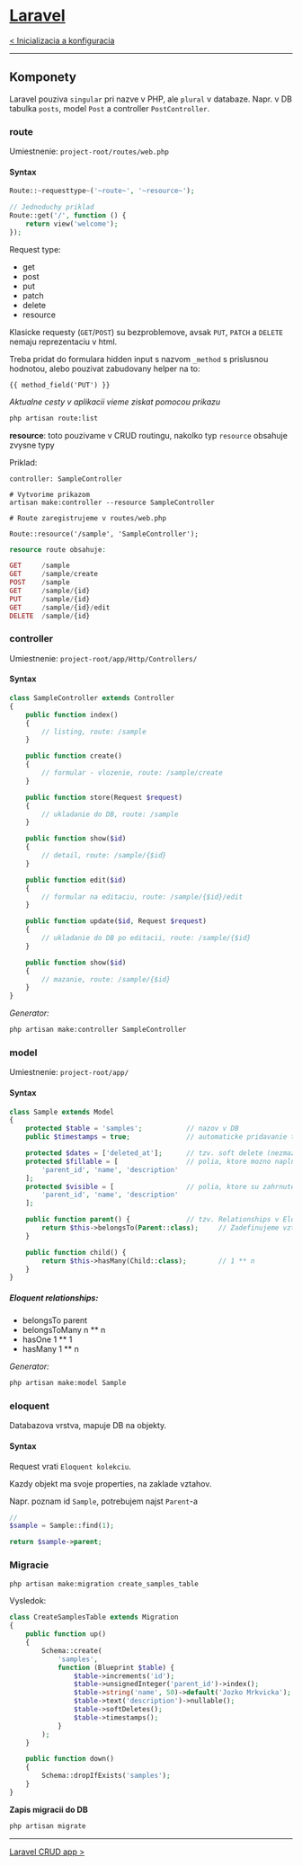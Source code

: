 [Laravel](./index.html)
=======================

[< Inicializacia a konfiguracia](./inicializacia.html)

- - - -

## Komponety

Laravel pouziva `singular` pri nazve v PHP, ale `plural` v databaze. Napr. v DB tabulka `posts`, model `Post` a controller `PostController`.

### route

Umiestnenie: `project-root/routes/web.php`

#### Syntax

```php
Route::~requesttype~('~route~', '~resource~');

// Jednoduchy priklad
Route::get('/', function () {
	return view('welcome');
});
```

Request type:

- get
- post
- put
- patch
- delete
- resource

Klasicke requesty (`GET`/`POST`) su bezproblemove, avsak `PUT`, `PATCH` a `DELETE` nemaju reprezentaciu v html. 

Treba pridat do formulara hidden input s nazvom `_method` s prislusnou hodnotou, alebo pouzivat zabudovany helper na to:

```
{{ method_field('PUT') }}
``` 

*Aktualne cesty v aplikacii vieme ziskat pomocou prikazu*

```bash
php artisan route:list
```

**resource**: toto pouzivame v CRUD routingu, nakolko typ `resource` obsahuje zvysne typy

Priklad:

```
controller: SampleController

# Vytvorime prikazom
artisan make:controller --resource SampleController

# Route zaregistrujeme v routes/web.php

Route::resource('/sample', 'SampleController');
```

```php
resource route obsahuje:

GET     /sample 
GET     /sample/create
POST    /sample
GET     /sample/{id}
PUT     /sample/{id}
GET     /sample/{id}/edit
DELETE  /sample/{id}
```

### controller

Umiestnenie: `project-root/app/Http/Controllers/`

#### Syntax

```php
class SampleController extends Controller
{
	public function index()
    {
    	// listing, route: /sample
	}

	public function create()
    {
    	// formular - vlozenie, route: /sample/create
	}

	public function store(Request $request)
    {
    	// ukladanie do DB, route: /sample
	}

	public function show($id)
    {
    	// detail, route: /sample/{$id}
	}

	public function edit($id)
    {
    	// formular na editaciu, route: /sample/{$id}/edit
	}

	public function update($id, Request $request)
    {
    	// ukladanie do DB po editacii, route: /sample/{$id}
	}

	public function show($id)
    {
    	// mazanie, route: /sample/{$id}
	}
}
```

*Generator:*

```bash
php artisan make:controller SampleController
```

### model

Umiestnenie: `project-root/app/`

#### Syntax

```php
class Sample extends Model
{
	protected $table = 'samples'; 			// nazov v DB 
    public $timestamps = true; 				// automaticke pridavanie timestamps

    protected $dates = ['deleted_at'];		// tzv. soft delete (nezmazeme, iba deaktivujeme)
    protected $fillable = [					// polia, ktore mozno naplnit datami od uzivatela
        'parent_id', 'name', 'description'
    ];
    protected $visible = [					// polia, ktore su zahrnute do selectov
        'parent_id', 'name', 'description'
    ];

    public function parent() { 				// tzv. Relationships v Eloquent. 
    	return $this->belongsTo(Parent::class);		// Zadefinujeme vztah medzi modelmi
    }

    public function child() {
    	return $this->hasMany(Child::class);		// 1 ** n
    }
}
```

##### Eloquent relationships:

- belongsTo 			parent
- belongsToMany 		n ** n
- hasOne 				1 ** 1
- hasMany				1 ** n

*Generator:*

```bash
php artisan make:model Sample
```

### eloquent

Databazova vrstva, mapuje DB na objekty.

#### Syntax

Request vrati `Eloquent kolekciu`.

Kazdy objekt ma svoje properties, na zaklade vztahov.

Napr. poznam id `Sample`, potrebujem najst `Parent`-a

```php
// 
$sample = Sample::find(1);

return $sample->parent;
```

### Migracie

```bash
php artisan make:migration create_samples_table
```

Vysledok:

```php
class CreateSamplesTable extends Migration
{
    public function up()
    {
        Schema::create(
            'samples',
            function (Blueprint $table) {
                $table->increments('id');
                $table->unsignedInteger('parent_id')->index();
                $table->string('name', 50)->default('Jozko Mrkvicka');
                $table->text('description')->nullable();
                $table->softDeletes();
                $table->timestamps();
            }
        );
    }

    public function down()
    {
        Schema::dropIfExists('samples');
    }
}
```

**Zapis migracii do DB**

```bash
php artisan migrate
```

- - - -

[Laravel CRUD app >](./crud.html)
